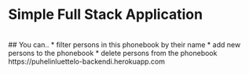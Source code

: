 # Simple Full Stack Application 
<br>
## You can.. 
* filter persons in this phonebook by their name 
* add new persons to the phonebook
* delete persons from the phonebook
<br>
https://puhelinluettelo-backendi.herokuapp.com
